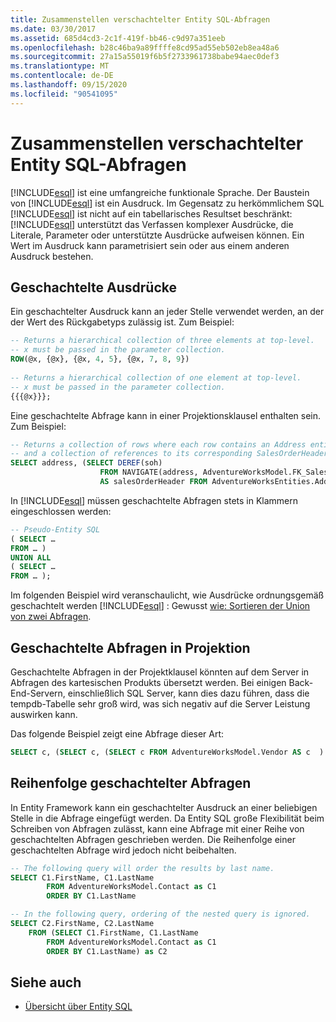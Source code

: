 ```yaml
---
title: Zusammenstellen verschachtelter Entity SQL-Abfragen
ms.date: 03/30/2017
ms.assetid: 685d4cd3-2c1f-419f-bb46-c9d97a351eeb
ms.openlocfilehash: b28c46ba9a89ffffe8cd95ad55eb502eb8ea48a6
ms.sourcegitcommit: 27a15a55019f6b5f2733961738babe94aec0def3
ms.translationtype: MT
ms.contentlocale: de-DE
ms.lasthandoff: 09/15/2020
ms.locfileid: "90541095"
---
```

# <a name="composing-nested-entity-sql-queries"></a>Zusammenstellen verschachtelter Entity SQL-Abfragen
[!INCLUDE[esql](../../../../../../includes/esql-md.md)] ist eine umfangreiche funktionale Sprache. Der Baustein von [!INCLUDE[esql](../../../../../../includes/esql-md.md)] ist ein Ausdruck. Im Gegensatz zu herkömmlichem SQL [!INCLUDE[esql](../../../../../../includes/esql-md.md)] ist nicht auf ein tabellarisches Resultset beschränkt: [!INCLUDE[esql](../../../../../../includes/esql-md.md)] unterstützt das Verfassen komplexer Ausdrücke, die Literale, Parameter oder unterstützte Ausdrücke aufweisen können. Ein Wert im Ausdruck kann parametrisiert sein oder aus einem anderen Ausdruck bestehen.  
  
## <a name="nested-expressions"></a>Geschachtelte Ausdrücke  
 Ein geschachtelter Ausdruck kann an jeder Stelle verwendet werden, an der der Wert des Rückgabetyps zulässig ist. Zum Beispiel:  
  
```sql  
-- Returns a hierarchical collection of three elements at top-level.
-- x must be passed in the parameter collection.  
ROW(@x, {@x}, {@x, 4, 5}, {@x, 7, 8, 9})  
  
-- Returns a hierarchical collection of one element at top-level.  
-- x must be passed in the parameter collection.  
{{{@x}}};  
```  
  
 Eine geschachtelte Abfrage kann in einer Projektionsklausel enthalten sein. Zum Beispiel:  
  
```sql  
-- Returns a collection of rows where each row contains an Address entity.  
-- and a collection of references to its corresponding SalesOrderHeader entities.  
SELECT address, (SELECT DEREF(soh)
                    FROM NAVIGATE(address, AdventureWorksModel.FK_SalesOrderHeader_Address_BillToAddressID) AS soh)
                    AS salesOrderHeader FROM AdventureWorksEntities.Address AS address  
```  
  
 In [!INCLUDE[esql](../../../../../../includes/esql-md.md)] müssen geschachtelte Abfragen stets in Klammern eingeschlossen werden:  
  
```sql  
-- Pseudo-Entity SQL  
( SELECT …  
FROM … )  
UNION ALL  
( SELECT …  
FROM … );  
```  
  
 Im folgenden Beispiel wird veranschaulicht, wie Ausdrücke ordnungsgemäß geschachtelt werden [!INCLUDE[esql](../../../../../../includes/esql-md.md)] : Gewusst [wie: Sortieren der Union von zwei Abfragen](/previous-versions/dotnet/netframework-4.0/bb896299(v=vs.100)).  
  
## <a name="nested-queries-in-projection"></a>Geschachtelte Abfragen in Projektion  
 Geschachtelte Abfragen in der Projektklausel könnten auf dem Server in Abfragen des kartesischen Produkts übersetzt werden. Bei einigen Back-End-Servern, einschließlich SQL Server, kann dies dazu führen, dass die tempdb-Tabelle sehr groß wird, was sich negativ auf die Server Leistung auswirken kann.  
  
 Das folgende Beispiel zeigt eine Abfrage dieser Art:  
  
```sql  
SELECT c, (SELECT c, (SELECT c FROM AdventureWorksModel.Vendor AS c  ) As Inner2 FROM AdventureWorksModel.JobCandidate AS c  ) As Inner1 FROM AdventureWorksModel.EmployeeDepartmentHistory AS c  
```  
  
## <a name="ordering-nested-queries"></a>Reihenfolge geschachtelter Abfragen  
 In Entity Framework kann ein geschachtelter Ausdruck an einer beliebigen Stelle in die Abfrage eingefügt werden. Da Entity SQL große Flexibilität beim Schreiben von Abfragen zulässt, kann eine Abfrage mit einer Reihe von geschachtelten Abfragen geschrieben werden. Die Reihenfolge einer geschachtelten Abfrage wird jedoch nicht beibehalten.  
  
```sql  
-- The following query will order the results by last name.  
SELECT C1.FirstName, C1.LastName  
        FROM AdventureWorksModel.Contact as C1  
        ORDER BY C1.LastName  
```  
  
```sql  
-- In the following query, ordering of the nested query is ignored.  
SELECT C2.FirstName, C2.LastName  
    FROM (SELECT C1.FirstName, C1.LastName  
        FROM AdventureWorksModel.Contact as C1  
        ORDER BY C1.LastName) as C2  
```  
  
## <a name="see-also"></a>Siehe auch

- [Übersicht über Entity SQL](entity-sql-overview.md)
